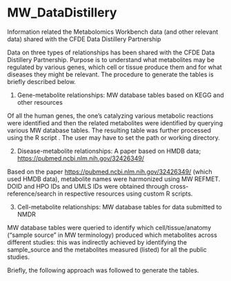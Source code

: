 # MW_DataDistillery
Information related the Metabolomics Workbench data (and other relevant data) shared with the CFDE Data Distillery Partnership

Data on three types of relationships has been shared with the CFDE Data Distillery Partnership. Purpose is to understand what metabolites may be regulated by various genes, which cell or tissue produce them and for what diseases they might be relevant. The procedure to generate the tables is briefly described below.

1. Gene-metabolite relationships: MW database tables based on KEGG and other resources

Of all the human genes, the one’s catalyzing various metabolic reactions were identified and then the related metabolites were identified by querying various MW database tables. The resulting table was further processed using the R script . The user may have to set the path or working directory.

2. Disease-metabolite relationships: A paper based on HMDB data; https://pubmed.ncbi.nlm.nih.gov/32426349/

Based on the paper https://pubmed.ncbi.nlm.nih.gov/32426349/ (which used HMDB data), metabolite names were harmonized using MW REFMET. DOID and HPO IDs and UMLS IDs were obtained through cross-reference/search in respective resources using custom R scripts. 

3. Cell-metabolite relationships: MW database tables for data submitted to NMDR

MW database tables were queried to identify which cell/tissue/anatomy (“sample source” in MW terminology) produced which metabolites across different studies: this was indirectly achieved by identifying the sample_source and the metabolites measured (listed) for all the public studies.


Briefly, the following approach was followed to generate the tables.

